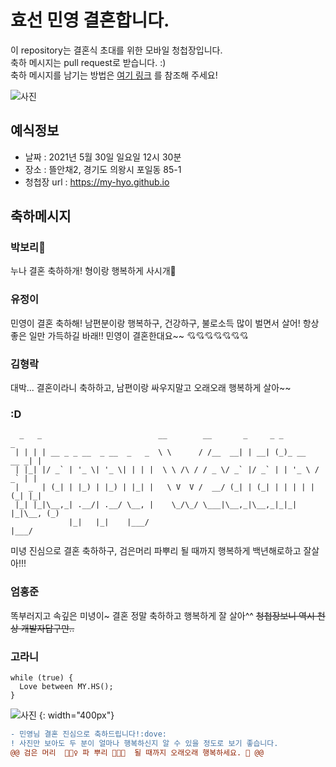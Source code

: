 # 효선 민영 결혼합니다.

이 repository는 결혼식 초대를 위한 모바일 청첩장입니다.  
축하 메시지는 pull request로 받습니다. :)  
축하 메시지를 남기는 방법은 [여기 링크](https://www.notion.so/04b66b0ca264425db8475d488884804a) 를 참조해 주세요!

![사진](https://github.com/my-hyo/my-hyo.github.io/raw/master/assets/images/02.jpg)

## 예식정보

* 날짜 : 2021년 5월 30일 일요일 12시 30분
* 장소 : 뜰안채2, 경기도 의왕시 포일동 85-1
* 청첩장 url : https://my-hyo.github.io

## 축하메시지
### 박보리🐶
누나 결혼 축하하개! 형이랑 행복하게 사시개🐶  

### 유정이
민영이 결혼 축하해! 남편분이랑 행복하구, 건강하구, 불로소득 많이 벌면서 살어! 항상 좋은 일만 가득하길 바래!!
민영이 결혼한대요~~ 💘💘💘💘💘💘💘

### 김형락
대박... 결혼이라니 축하하고, 남편이랑 싸우지말고 오래오래 행복하게 살아~~

### :D
      _   _                          __        __       _     _ _             _ 
     | | | | __ _ _ __  _ __  _   _  \ \      / /__  __| | __| (_)_ __   __ _| |
     | |_| |/ _` | '_ \| '_ \| | | |  \ \ /\ / / _ \/ _` |/ _` | | '_ \ / _` | |
     |  _  | (_| | |_) | |_) | |_| |   \ V  V /  __/ (_| | (_| | | | | | (_| |_|
     |_| |_|\__,_| .__/| .__/ \__, |    \_/\_/ \___|\__,_|\__,_|_|_| |_|\__, (_)
                 |_|   |_|    |___/                                     |___/   

미녕 진심으로 결혼 축하하구, 검은머리 파뿌리 될 때까지 행복하게 백년해로하고 잘살아!!!

### 엄홍준
똑부러지고 속깊은 미녕이~
결혼 정말 축하하고 행복하게 잘 살아^^
~~청첩장보니 역시 천상 개발자답구만..~~

### 고라니

```
while (true) {
  Love between MY.HS();
}
```
![사진](https://i.ibb.co/JFj6zJh/IMG-7003.jpg) {: width="400px"}

```diff
- 민영님 결혼 진심으로 축하드립니다!:dove:  
! 사진만 보아도 두 분이 얼마나 행복하신지 알 수 있을 정도로 보기 좋습니다.
@@ 검은 머리  🙎🏻‍♀️ 파 뿌리 👩🏻‍🦳  될 때까지 오래오래 행복하세요. 🎉 @@
```

